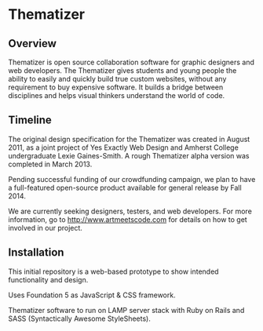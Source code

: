 # Thematizer 
 
## Overview
 
Thematizer is open source collaboration software for graphic designers and web developers. The Thematizer gives students and young people the ability to easily and quickly build true custom websites, without any requirement to buy expensive software. It builds a bridge between disciplines and helps visual thinkers understand the world of code.

## Timeline
    
The original design specification for the Thematizer was created in August 2011, as a joint project of Yes Exactly Web Design and Amherst College undergraduate Lexie Gaines-Smith. A rough Thematizer alpha version was completed in March 2013.
 
Pending successful funding of our crowdfunding campaign, we plan to have a full-featured open-source product available for general release by Fall 2014.
 
We are currently seeking designers, testers, and web developers. For more information, go to http://www.artmeetscode.com for details on how to get involved in our project. 

## Installation

This initial repository is a web-based prototype to show intended functionality and design. 

Uses Foundation 5 as JavaScript & CSS framework.

Thematizer software to run on LAMP server stack with Ruby on Rails and SASS (Syntactically Awesome StyleSheets).


